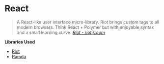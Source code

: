 # React
> A React-like user interface micro-library. Riot brings custom tags to all modern browsers. Think React + Polymer but with enjoyable syntax and a small learning curve.
> *[Riot - riotjs.com](http://riotjs.com/)*

**Libraries Used**

- [Riot](http://riotjs.com/)
- [Ramda](http://ramdajs.com/)
